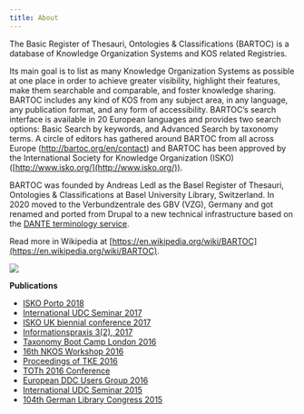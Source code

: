 ```yaml
---
title: About
---
```


The Basic Register of Thesauri, Ontologies & Classifications (BARTOC) is
a database of Knowledge Organization Systems and KOS related Registries.

Its main goal is
to list as many Knowledge Organization Systems as possible at one place
in order to achieve greater visibility, highlight their features, make
them searchable and comparable, and foster knowledge sharing. BARTOC
includes any kind of KOS from any subject area, in any language, any
publication format, and any form of accessibility. BARTOC’s search
interface is available in 20 European languages and provides two search
options: Basic Search by keywords, and Advanced Search by taxonomy
terms. A circle of editors has gathered around BARTOC from all across
Europe (<http://bartoc.org/en/contact>) and BARTOC has been approved by
the International Society for Knowledge Organization (ISKO)
([http://www.isko.org/](http://www.isko.org/)).

BARTOC was founded by Andreas Ledl as the Basel Register of Thesauri,
Ontologies & Classifications at Basel University Library, Switzerland. In
2020 moved to the Verbundzentrale des GBV (VZG), Germany and got renamed
and ported from Drupal to a new technical infrastructure based on the
[DANTE terminology service](http://api.dante.gbv.de/).

Read more in Wikipedia at [https://en.wikipedia.org/wiki/BARTOC](https://en.wikipedia.org/wiki/BARTOC).

<img src="/img/bartoc-logo.svg" />

**Publications**

* [ISKO Porto 2018](http://mate.unipv.it/gnoli/portot.pdf)
* [International UDC Seminar 2017](http://www.udcc.org/index.php/site/page?view=facetedclassification)
* [ISKO UK biennial conference 2017](http://event-archive.iskouk.org/content/isko-uk-conference-2017-knowledge-organization-whats-story)
* [Informationspraxis 3(2), 2017](https://doi.org/10.11588/ip.2017.2.40335)
* [Taxonomy Boot Camp London 2016](https://zenodo.org/record/162035)
* [16th NKOS Workshop 2016](https://zenodo.org/record/160926)
* [Proceedings of TKE 2016](http://hdl.handle.net/10398/9323)
* [TOTh 2016 Conference](https://zenodo.org/record/438019)
* [European DDC Users Group 2016](http://edug.pansoft.de/tiki-download_file.php?fileId=132)
* [International UDC Seminar 2015](http://www.udcc.org/index.php/site/page?view=authoritycontrol)
* [104th German Library Congress 2015](https://opus4.kobv.de/opus4-bib-info/frontdoor/index/index/docId/1677)
